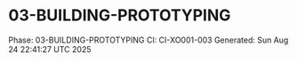 # 03-BUILDING-PROTOTYPING
Phase: 03-BUILDING-PROTOTYPING
CI: CI-XO001-003
Generated: Sun Aug 24 22:41:27 UTC 2025
